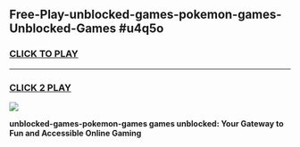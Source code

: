 
## Free-Play-unblocked-games-pokemon-games-Unblocked-Games #u4q5o
<h3>
<a href="https://news.freeplayer.one?title=unblocked-games-pokemon-games&ref=8M">CLICK TO PLAY</a></h3>
<hr>

<h3>
<a href="https://news.freeplayer.one?title=unblocked-games-pokemon-games&ref=8M">CLICK 2 PLAY</a>
  
</h3>

<a href="https://news.freeplayer.one?title=unblocked-games-pokemon-games&ref=8M"><img src="https://clearcache.store/games.png"></a>


**unblocked-games-pokemon-games games unblocked: Your Gateway to Fun and Accessible Online Gaming**
